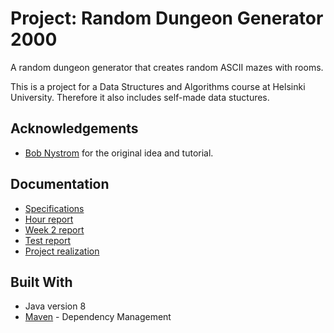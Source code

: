 # Project: Random Dungeon Generator 2000 

A random dungeon generator that creates random ASCII mazes with rooms.  

This is a project for a Data Structures and Algorithms course at Helsinki University. Therefore it also includes self-made data stuctures.

## Acknowledgements
- [Bob Nystrom](http://journal.stuffwithstuff.com/2014/12/21/rooms-and-mazes/) for the original idea and tutorial.

## Documentation
- [Specifications](https://github.com/hajame/RandomDungeonGenerator2000/blob/master/documentation/specifications.md)
- [Hour report](https://github.com/hajame/RandomDungeonGenerator2000/blob/master/documentation/hour_report.md)
- [Week 2 report](https://github.com/hajame/RandomDungeonGenerator2000/blob/master/documentation/week_report_2.md)
- [Test report](https://github.com/hajame/RandomDungeonGenerator2000/blob/master/documentation/test_report.md)
- [Project realization](https://github.com/hajame/RandomDungeonGenerator2000/blob/master/documentation/project_realization.md)

## Built With
- Java version 8
- [Maven](https://maven.apache.org) - Dependency Management
